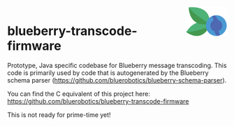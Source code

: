 <img src="https://github.com/bluerobotics/blueberry-schema-parser/blob/main/src/com/bluerobotics/blueberry/schema/parser/resources/Project%20Blueberry%20Logo.png" width="96" align="right">

# blueberry-transcode-firmware
Prototype, Java specific codebase for Blueberry message transcoding. This code is primarily used by code that is autogenerated by the Blueberry schema parser (https://github.com/bluerobotics/blueberry-schema-parser).

You can find the C equivalent of this project here: https://github.com/bluerobotics/blueberry-transcode-firmware

This is not ready for prime-time yet!
